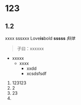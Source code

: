 # 123 
## 1.2

xxxx
sssxxx
Love**is**bold
**sssss** 
*斜体* 
> 子曰：xxxxxx 

- xxxxx
	- xxxx
		- xxdd
		- xcsdsfsdf
1. 123123
2. 2
3. 23
4. 






